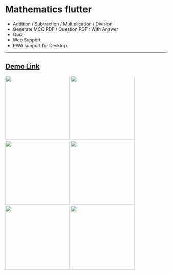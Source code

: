 # Mathematics flutter

- Addition / Subtraction / Multiplication / Division
- Generate MCQ PDF / Question PDF : With Answer
- Quiz
- Web Support
- PWA support for Desktop

<hr/>

<a href='https://jaygajjar.ml/Mathematics/'><h2>Demo Link</h2></a>

<img src="https://github.com/kewal25/cs555TeamAgility2022Fall/blob/main/Screenshots/Phone%20Screenshot%201.jpg" width="200"> <img src="https://github.com/kewal25/cs555TeamAgility2022Fall/blob/main/Screenshots/Phone%20Screenshot%203.jpg" width="200"> <img src="https://github.com/kewal25/cs555TeamAgility2022Fall/blob/main/Screenshots/Phone%20Screenshot%204.jpg" width="200"> <img src="https://github.com/kewal25/cs555TeamAgility2022Fall/blob/main/Screenshots/Phone%20Screenshot%205.jpg" width="200"> <img src="https://github.com/kewal25/cs555TeamAgility2022Fall/blob/main/Screenshots/Phone%20Screenshot%206.jpg" width="200"> <img src="https://github.com/kewal25/cs555TeamAgility2022Fall/blob/main/Screenshots/Phone%20Screenshot%207.jpg" width="200">
